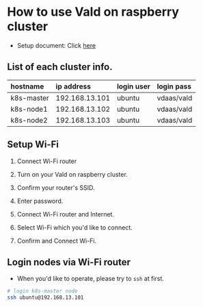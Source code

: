 # How to use Vald on raspberry cluster

- Setup document: Click [here](./SETUP.md)

## List of each cluster info.

|hostname|ip address|login user| login pass|
|:---|:---|:---|:---|
|k8s-master|192.168.13.101|ubuntu|vdaas/vald|
|k8s-node1|192.168.13.102|ubuntu|vdaas/vald|
|k8s-node2|192.168.13.103|ubuntu|vdaas/vald|

## Setup Wi-Fi

1. Connect Wi-Fi router

  1. Turn on your Vald on raspberry cluster.
  1. Confirm your router's SSID.
  1. Enter password.

1. Connect Wi-Fi router and Internet.

  1. Select Wi-Fi which you'd like to connect.
  1. Confirm and Connect Wi-Fi.

## Login nodes via Wi-Fi router

- When you'd like to operate, please try to `ssh` at first.

```bash
# login k8s-master node
ssh ubuntu@192.168.13.101
```
